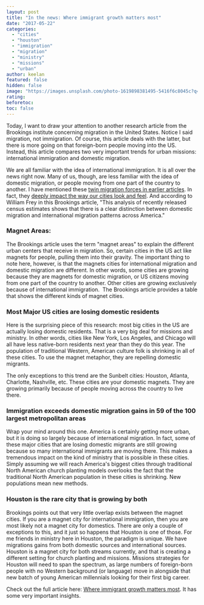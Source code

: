 ```yaml
---
layout: post
title: "In the news: Where immigrant growth matters most"
date: "2017-05-22"
categories: 
  - "cities"
  - "houston"
  - "immigration"
  - "migration"
  - "ministry"
  - "missions"
  - "urban"
author: keelan
featured: false
hidden: false
image: "https://images.unsplash.com/photo-1619898381495-5416f6c8045c?q=80&w=1974&auto=format&fit=crop&ixlib=rb-4.1.0&ixid=M3wxMjA3fDB8MHxwaG90by1wYWdlfHx8fGVufDB8fHx8fA%3D%3D"
rating:
beforetoc:
toc: false
---
```


Today, I want to draw your attention to another research article from the Brookings institute concerning migration in the United States. Notice I said migration, not immigration. Of course, this article deals with the latter, but there is more going on that foreign-born people moving into the US. Instead, this article compares two very important trends for urban missions: international immigration and domestic migration.

We are all familiar with the idea of international immigration. It is all over the news right now. Many of us, though, are less familiar with the idea of domestic migration, or people moving from one part of the country to another. I have mentioned these [twin migration forces in earlier articles](http://blog.keelancook.com/2017/03/two-kinds-of-migration-are-producing-the-new-american-city.html). In fact, they [deeply impact the way our cities look and feel](http://blog.keelancook.com/2017/05/whites-living-as-minorities-in-the-new-american-city.html). And according to William Frey in this Brookings article, "This analysis of recently released census estimates shows that there is a clear distinction between domestic migration and international migration patterns across America."

### Magnet Areas:

The Brookings article uses the term "magnet areas" to explain the different urban centers that receive in migration. So, certain cities in the US act like magnets for people, pulling them into their gravity. The important thing to note here, however, is that the magnets cities for international migration and domestic migration are different. In other words, some cities are growing because they are magnets for domestic migration, or US citizens moving from one part of the country to another. Other cities are growing exclusively because of international immigration.  The Brookings article provides a table that shows the different kinds of magnet cities.

### Most Major US cities are losing domestic residents

Here is the surprising piece of this research: most big cities in the US are actually losing domestic residents. That is a very big deal for missions and ministry. In other words, cities like New York, Los Angeles, and Chicago will all have less native-born residents next year than they do this year. The population of traditional Western, American culture folk is shrinking in all of these cities. To use the magnet metaphor, they are repelling domestic migrants.

The only exceptions to this trend are the Sunbelt cities: Houston, Atlanta, Charlotte, Nashville, etc. These cities are your domestic magnets. They are growing primarily because of people moving across the country to live there.

### Immigration exceeds domestic migration gains in 59 of the 100 largest metropolitan areas

Wrap your mind around this one. America is certainly getting more urban, but it is doing so largely because of international migration. In fact, some of these major cities that are losing domestic migrants are still growing because so many international immigrants are moving there. This makes a tremendous impact on the kind of ministry that is possible in these cities. Simply assuming we will reach America's biggest cities through traditional North American church planting models overlooks the fact that the traditional North American population in these cities is shrinking. New populations mean new methods.

### Houston is the rare city that is growing by both

Brookings points out that very little overlap exists between the magnet cities. If you are a magnet city for international immigration, then you are most likely not a magnet city for domestics. There are only a couple of exceptions to this, and it just so happens that Houston is one of those. For me friends in ministry here in Houston, the paradigm is unique. We have migrations gains from both domestic sources and international sources. Houston is a magnet city for both streams currently, and that is creating a different setting for church planting and missions. Missions strategies for Houston will need to span the spectrum, as large numbers of foreign-born people with no Western background (or language) move in alongside that new batch of young American millennials looking for their first big career.

Check out the full article here: [Where immigrant growth matters most](https://www.brookings.edu/blog/the-avenue/2017/05/02/where-immigrant-growth-matters-most/). It has some very important insights.
